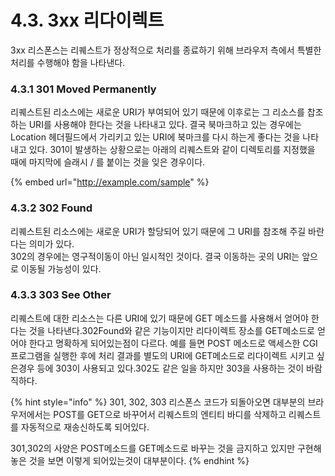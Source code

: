 # 4.3. 3xx 리다이렉트

3xx 리스폰스는 리퀘스트가 정상적으로 처리를 종료하기 위해 브라우저 측에서 특별한 처리를 수행해야 함을 나타낸다.

### 4.3.1 301 Moved Permanently

리퀘스트된 리소스에는 새로운 URI가 부여되어 있기 때문에 이후로는 그 리소스를 찹조하는 URI를 사용해야 한다는 것을 나타내고 있다. 결국 북마크하고 있는 경우에는 Location 헤더필드에서 가리키고 있는 URI에 북마크를 다시 하는게 좋다는 것을 나타내고 있다. 301이 발생하는 상황으로는 아래의 리퀘스트와 같이 디렉토리를 지정했을 때에 마지막에 슬래시 / 를 붙이는 것을 잊은 경우이다.

{% embed url="http://example.com/sample" %}

### 4.3.2 302 Found

리퀘스트된 리소스에는 새로운 URI가 할당되어 있기 때문에 그 URI를 참조해 주길 바란다는 의미가 있다.  
302의 경우에는 영구적이동이 아닌 일시적인 것이다. 결국 이동하는 곳의 URI는 앞으로 이동될 가능성이 있다.

### 4.3.3 303 See Other

리퀘스트에 대한 리소스는 다른 URI에 있기 때문에 GET 메소드를 사용해서 얻어야 한다는 것을 나타낸다.302Found와 같은 기능이지만 리다이렉트 장소를 GET메소드로 얻어야 한다고 명확하게 되어있는점이 다르다. 예를 들면 POST 메소드로 액세스한 CGI 프로그램을 실행한 후에 처리 결과를 별도의 URI에 GET메소드로 리다이렉트 시키고 싶은경우 등에 303이 사용되고 있다.302도 같은 일을 하지만 303을 사용하는 것이 바람직하다.

{% hint style="info" %}
301, 302, 303 리스폰스 코드가 되돌아오면 대부분의 브라우저에서는 POST를 GET으로 바꾸어서 리퀘스트의 엔티티 바디를 삭제하고 리퀘스트를 자동적으로 재송신하도록 되어있다.

301,302의 사양은 POST메소드를 GET메소드로 바꾸는 것을 금지하고 있지만 구현해 놓은 것을 보면 이렇게 되어있는것이 대부분이다.
{% endhint %}



